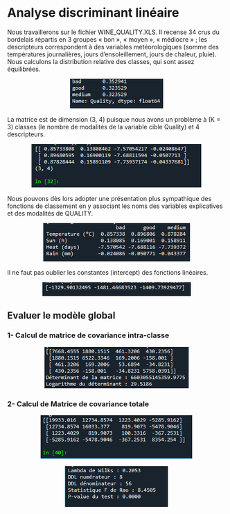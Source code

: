 # Analyse discriminant linéaire
Nous travaillerons sur le fichier WINE_QUALITY.XLS. Il recense 34 crus du bordelais répartis en 3 groupes « bon », « moyen », « médiocre » ; les descripteurs correspondent à des variables météorologiques (somme des températures journalières, jours d’ensoleillement, jours de chaleur, pluie).
Nous calculons la distribution relative des classes, qui sont assez équilibrées.
<p align="center">
<img src="https://github.com/mouna0404/LDA/blob/f6d09503069993d0b1196cd1efc5f63d2f2b992e/imgs/1.png"><br>
</p>
La matrice est de dimension (3, 4) puisque nous avons un problème à (K = 3) classes (le
nombre de modalités de la variable cible Quality) et 4 descripteurs.
<p align="center">
<img src="https://github.com/mouna0404/LDA/blob/f6d09503069993d0b1196cd1efc5f63d2f2b992e/imgs/2.png"><br>
</p>
Nous pouvons dès lors adopter une présentation plus sympathique des fonctions de
classement en y associant les noms des variables explicatives et des modalités de
QUALITY.
<p align="center">
<img src="https://github.com/mouna0404/LDA/blob/f6d09503069993d0b1196cd1efc5f63d2f2b992e/imgs/3.png"><br>
</p>
Il ne faut pas oublier les constantes (intercept) des fonctions linéaires.
<p align="center">
<img src="https://github.com/mouna0404/LDA/blob/f6d09503069993d0b1196cd1efc5f63d2f2b992e/imgs/4.png"><br>
</p>

## Evaluer le modèle global <br>

### 1- Calcul de matrice de covariance intra‐classe <br>
 <p align="center">
<img src="https://github.com/mouna0404/LDA/blob/f6d09503069993d0b1196cd1efc5f63d2f2b992e/imgs/5.png"><br>
</p>

### 2- Calcul de Matrice de covariance totale <br>
 <p align="center">
<img src="https://github.com/mouna0404/LDA/blob/f6d09503069993d0b1196cd1efc5f63d2f2b992e/imgs/6.png"><br>
</p>
<p align="center">
<img src="https://github.com/mouna0404/LDA/blob/f6d09503069993d0b1196cd1efc5f63d2f2b992e/imgs/7.png"><br>
</p>
